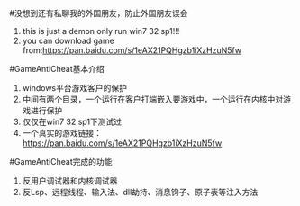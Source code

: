 
#没想到还有私聊我的外国朋友，防止外国朋友误会
1. this is just a demon only run win7 32 sp1!!!
2. you can download game from:https://pan.baidu.com/s/1eAX21PQHgzb1iXzHzuN5fw


#GameAntiCheat基本介绍
1. windows平台游戏客户的保护
2. 中间有两个目录，一个运行在客户打端嵌入要游戏中，一个运行在内核中对游戏进行保护
3. 仅仅在win7 32 sp1下测试过
4. 一个真实的游戏链接：https://pan.baidu.com/s/1eAX21PQHgzb1iXzHzuN5fw

#GameAntiCheat完成的功能
1. 反用户调试器和内核调试器
2. 反Lsp、远程线程、输入法、dll劫持、消息钩子、原子表等注入方法
